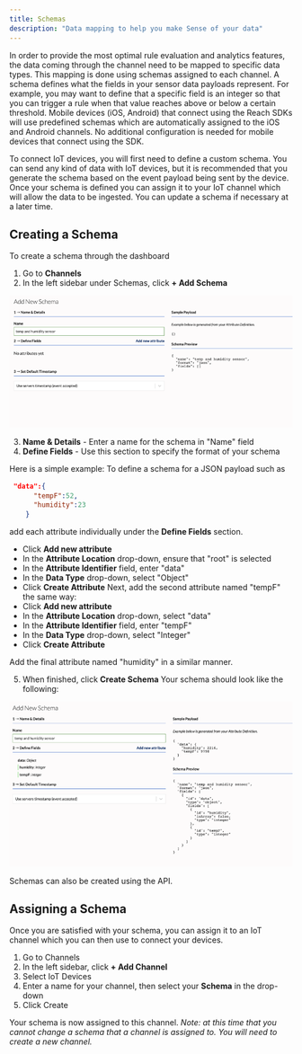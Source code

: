 ```yaml
---
title: Schemas
description: "Data mapping to help you make Sense of your data"
---
```


In order to provide the most optimal rule evaluation and analytics features, the data coming through the channel need to be mapped to specific data types. This mapping is done using schemas assigned to each channel. A schema defines what the fields in your sensor data payloads represent. For example, you may want to define that a specific field is an integer so that you can trigger a rule when that value reaches above or below a certain threshold. Mobile devices (iOS, Android) that connect using the Reach SDKs will use predefined schemas which are automatically assigned to the iOS and Android channels. No additional configuration is needed for mobile devices that connect using the SDK.

To connect IoT devices, you will first need to define a custom schema. You can send any kind of data with IoT devices, but it is recommended that you generate the schema based on the event payload being sent by the device. Once your schema is defined you can assign it to your IoT channel which will allow the data to be ingested. You can update a schema if necessary at a later time.

## Creating a Schema

To create a schema through the dashboard
1. Go to **Channels**
2. In the left sidebar under Schemas, click **+ Add Schema**

![](images/schema_add_schema.png)

3. **Name & Details** - Enter a name for the schema in "Name" field
4. **Define Fields** - Use this section to specify the format of your schema


Here is a simple example:
To define a schema for a JSON payload such as
```json
 "data":{
      "tempF":52,
      "humidity":23
    }
```
add each attribute individually under the **Define Fields** section.

- Click **Add new attribute**  
- In the **Attribute Location** drop-down, ensure that "root" is selected
- In the **Attribute Identifier** field, enter "data"
- In the **Data Type** drop-down, select "Object"
- Click **Create Attribute** 
Next, add the second attribute named "tempF" the same way:  
- Click **Add new attribute**
- In the **Attribute Location** drop-down, select "data"
- In the **Attribute Identifier** field, enter "tempF"
- In the **Data Type** drop-down, select "Integer"
- Click **Create Attribute**

Add the final attribute named "humidity" in a similar manner. 

5. When finished, click **Create Schema**  Your schema should look like the following:

![](images/schema_json_example.png)

Schemas can also be created using the API.

## Assigning a Schema

Once you are satisfied with your schema, you can assign it to an IoT channel which you can then use to connect your devices.

1. Go to Channels
2. In the left sidebar, click **+ Add Channel**
3. Select IoT Devices
4. Enter a name for your channel, then select your **Schema** in the drop-down
5. Click Create

Your schema is now assigned to this channel. *Note: at this time that you cannot change a schema that a channel is assigned to. You will need to create a new channel.*

